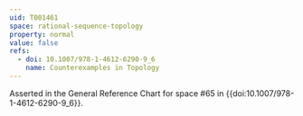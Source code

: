 ```yaml
---
uid: T001461
space: rational-sequence-topology
property: normal
value: false
refs:
  - doi: 10.1007/978-1-4612-6290-9_6
    name: Counterexamples in Topology
---
```

Asserted in the General Reference Chart for space #65 in
{{doi:10.1007/978-1-4612-6290-9_6}}.
